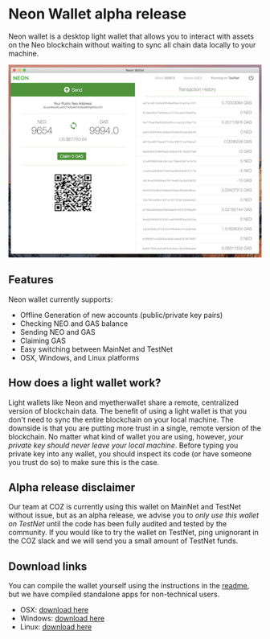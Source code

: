 # Neon Wallet alpha release

Neon wallet is a desktop light wallet that allows you to interact with assets on the Neo blockchain without waiting to sync all chain data locally to your machine.

![wallet](/wallet-small.png)

## Features

Neon wallet currently supports:

  + Offline Generation of new accounts (public/private key pairs)
  + Checking NEO and GAS balance
  + Sending NEO and GAS
  + Claiming GAS
  + Easy switching between MainNet and TestNet
  + OSX, Windows, and Linux platforms

## How does a light wallet work?

Light wallets like Neon and myetherwallet share a remote, centralized version of blockchain data. The benefit of using a light wallet is that you don't need to sync the entire blockchain on your local machine. The downside is that you are putting more trust in a single, remote version of the blockchain. No matter what kind of wallet you are using, however, *your private key should never leave your local machine*. Before typing you private key into any wallet, you should inspect its code (or have someone you trust do so) to make sure this is the case.

## Alpha release disclaimer

Our team at COZ is currently using this wallet on MainNet and TestNet without issue, but as an alpha release, we advise you to *only use this wallet on TestNet* until the code has been fully audited and tested by the community. If you would like to try the wallet on TestNet, ping unignorant in the COZ slack and we will send you a small amount of TestNet funds.  

## Download links

You can compile the wallet yourself using the instructions in the [readme](../README.md), but we have compiled standalone apps for non-technical users.

  + OSX: [download here](/todo)
  + Windows: [download here](/todo)
  + Linux: [download here](/todo)

